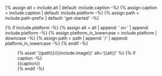 {% assign alt = include.alt | default: include.caption -%}
{% assign caption = include.caption | default: include.platform -%}
{% assign path = include.path-prefix | default: 'get-started' -%}

{% if include.platform -%}
  {% assign alt = alt | append: ' on ' | append: include.platform -%}
  {% assign platform_in_lowercase = include.platform | downcase -%}
  {% assign path = path | append: '/' | append: platform_in_lowercase -%}
{% endif -%}

<figure class="site-figure {{include.class}}">
  <div class="site-figure-container">
    {% asset '{{path}}/{{include.image}}' alt='{{alt}}' %}
    {% if caption -%}
    <figcaption class="figure-caption">{{caption}}</figcaption>
    {% endif -%}
  </div>
</figure>
